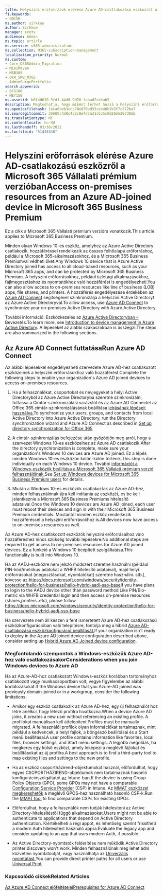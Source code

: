 ```yaml
---
title: Helyszíni erőforrások elérése Azure AD-csatlakozású eszközről a Microsoft 365 Vállalati verzióban
f1.keywords:
- NOCSH
ms.author: sirkkuw
author: Sirkkuw
manager: scotv
audience: Admin
ms.topic: article
ms.service: o365-administration
ms.collection: M365-subscription-management
localization_priority: Normal
ms.custom:
- Core_O365Admin_Migration
- MiniMaven
- MSB365
- OKR_SMB_M365
- AdminSurgePortfolio
search.appverid:
- BCS160
- MET150
ms.assetid: b0f4d010-9fd1-44d0-9d20-fabad2cdbab5
description: Megtudhatja, hogy miként férhet hozzá a helyszíni erőforrásokhoz, például üzletági alkalmazásokhoz, fájlmegosztáshoz és nyomtatókhoz egy Azure Active Directoryhoz csatlakozott Windows 10-es eszközről.
ms.openlocfilehash: 1bca0beb3ccc78e670ad33ce446b9b3f7c372ba7
ms.sourcegitcommit: 39609c4d8c432c8e7d7a31cb35c8020e5207385b
ms.translationtype: MT
ms.contentlocale: hu-HU
ms.lasthandoff: 03/30/2021
ms.locfileid: "51445348"
---
```

# <a name="access-on-premises-resources-from-an-azure-ad-joined-device-in-microsoft-365-business-premium"></a><span data-ttu-id="81a65-103">Helyszíni erőforrások elérése Azure AD-csatlakozású eszközről a Microsoft 365 Vállalati prémium verzióban</span><span class="sxs-lookup"><span data-stu-id="81a65-103">Access on-premises resources from an Azure AD-joined device in Microsoft 365 Business Premium</span></span>

<span data-ttu-id="81a65-104">Ez a cikk a Microsoft 365 Vállalati prémium verzióra vonatkozik.</span><span class="sxs-lookup"><span data-stu-id="81a65-104">This article applies to Microsoft 365 Business Premium.</span></span>

<span data-ttu-id="81a65-105">Minden olyan Windows 10-es eszköz, amelyhez az Azure Active Directory csatlakozik, hozzáféréssel rendelkezik az összes felhőalapú erőforráshoz, például a Microsoft 365-alkalmazásokhoz, és a Microsoft 365 Business Premiumval védheti őket.</span><span class="sxs-lookup"><span data-stu-id="81a65-105">Any Windows 10 device that is Azure Active Directory joined has access to all cloud-based resources, such as your Microsoft 365 apps, and can be protected by Microsoft 365 Business Premium.</span></span> <span data-ttu-id="81a65-106">A helyszíni erőforrásokhoz, például üzletági alkalmazásokhoz, fájlmegosztáshoz és nyomtatókhoz való hozzáférést is engedélyezheti.</span><span class="sxs-lookup"><span data-stu-id="81a65-106">You can also allow access to on-premises resources like line of business (LOB) apps, file shares, and printers.</span></span> <span data-ttu-id="81a65-107">A hozzáférés engedélyezése érdekében az [Azure AD Connect](/azure/active-directory/connect/active-directory-aadconnect) segítségével szinkronizálja a helyszíni Active Directoryt az Azure Active Directoryval.</span><span class="sxs-lookup"><span data-stu-id="81a65-107">To allow access, use [Azure AD Connect](/azure/active-directory/connect/active-directory-aadconnect) to synchronize your on-premises Active Directory with Azure Active Directory.</span></span> 

<span data-ttu-id="81a65-108">További információ: Eszközkezelés az [Azure Active Directoryban –](/azure/active-directory/device-management-introduction)Bevezetés.</span><span class="sxs-lookup"><span data-stu-id="81a65-108">To learn more, see [Introduction to device management in Azure Active Directory](/azure/active-directory/device-management-introduction).</span></span>
<span data-ttu-id="81a65-109">A lépéseket az alábbi szakaszokban is összegzi.</span><span class="sxs-lookup"><span data-stu-id="81a65-109">The steps are also summarized in the following sections.</span></span>
 
## <a name="run-azure-ad-connect"></a><span data-ttu-id="81a65-110">Az Azure AD Connect futtatása</span><span class="sxs-lookup"><span data-stu-id="81a65-110">Run Azure AD Connect</span></span>

<span data-ttu-id="81a65-111">Az alábbi lépésekkel engedélyezheti szervezete Azure AD-hez csatlakozott eszközeinek a helyszíni erőforrásokhoz való hozzáférést.</span><span class="sxs-lookup"><span data-stu-id="81a65-111">Complete the following steps to enable your organization's Azure AD joined devices to access on-premises resources.</span></span>
  
1. <span data-ttu-id="81a65-112">Ha a felhasználókat, csoportokat és névjegyeket a helyi Active Directoryból az Azure Active Directoryba szeretné szinkronizálni, futtassa a Címtár-szinkronizálási varázslót és az Azure AD Connectet az Office 365 címtár-szinkronizálásának beállítása [leírásának lépéseit használva.](../enterprise/set-up-directory-synchronization.md)</span><span class="sxs-lookup"><span data-stu-id="81a65-112">To synchronize your users, groups, and contacts from local Active Directory into Azure Active Directory, run the Directory synchronization wizard and Azure AD Connect as described in [Set up directory synchronization for Office 365](../enterprise/set-up-directory-synchronization.md).</span></span>
    
2. <span data-ttu-id="81a65-113">A címtár-szinkronizálás befejezése után győződjön meg arról, hogy a szervezet Windows 10-es eszközeihez az Azure AD csatlakozik.</span><span class="sxs-lookup"><span data-stu-id="81a65-113">After the directory synchronization is complete, make sure your organization's Windows 10 devices are Azure AD joined.</span></span> <span data-ttu-id="81a65-114">Ez a lépés minden Windows 10-es eszközön külön-külön történik.</span><span class="sxs-lookup"><span data-stu-id="81a65-114">This step is done individually on each Windows 10 device.</span></span> <span data-ttu-id="81a65-115">További [információt a Windows-eszközök beállítása a Microsoft 365 Vállalati prémium verzió felhasználóinak.](set-up-windows-devices.md)</span><span class="sxs-lookup"><span data-stu-id="81a65-115">See [Set up Windows devices for Microsoft 365 Business Premium users](set-up-windows-devices.md) for details.</span></span> 
    
3. <span data-ttu-id="81a65-116">Miután a Windows 10-es eszközök csatlakoztak az Azure AD-hez, minden felhasználónak újra kell indítania az eszközét, és be kell jelentkeznie a Microsoft 365 Business Premiums hitelesítő adataival.</span><span class="sxs-lookup"><span data-stu-id="81a65-116">Once the Windows 10 devices are Azure AD joined, each user must reboot their devices and sign in with their Microsoft 365 Business Premium credentials.</span></span> <span data-ttu-id="81a65-117">Mostantól minden eszköz rendelkezik hozzáféréssel a helyszíni erőforrásokhoz is.</span><span class="sxs-lookup"><span data-stu-id="81a65-117">All devices now have access to on-premises resources as well.</span></span>
    
<span data-ttu-id="81a65-118">Az Azure AD-hez csatlakozott eszközök helyszíni erőforrásaihoz való hozzáféréshez nincs szükség további lépésekre.</span><span class="sxs-lookup"><span data-stu-id="81a65-118">No additional steps are required to get access to on-premises resources for Azure AD joined devices.</span></span> <span data-ttu-id="81a65-119">Ez a funkció a Windows 10 beépített szolgáltatása.</span><span class="sxs-lookup"><span data-stu-id="81a65-119">This functionality is built into Windows 10.</span></span> 

<span data-ttu-id="81a65-120">Ha az AADJ-eszközre nem jelszó módszert szeretne használni (például PIN-kód/metrikus adatokat a WHFB hitelesítő adataival), majd helyi erőforrásokat (megosztásokat, nyomtatókat) szeretne használni. stb.), kövesse az https://docs.microsoft.com/windows/security/identity-protection/hello-for-business/hello-hybrid-aadj-sso-base</span><span class="sxs-lookup"><span data-stu-id="81a65-120">If you have plans to login to the AADJ device other than password method Like PIN/Bio-metric via WHFB credential login and then access on-premise resources (shares,printers..etc), please follow https://docs.microsoft.com/windows/security/identity-protection/hello-for-business/hello-hybrid-aadj-sso-base</span></span>
  
<span data-ttu-id="81a65-121">Ha szervezete nem áll készen a fent ismertetett Azure AD-hez csatlakozású eszközkonfigurációban való telepítésre, fontolja meg a hibrid [Azure AD-csatlakozású eszközkonfiguráció beállítását.](manage-windows-devices.md)</span><span class="sxs-lookup"><span data-stu-id="81a65-121">If your organization isn't ready to deploy in the Azure AD joined device configuration described above, consider setting up [Hybrid Azure AD Joined device configuration](manage-windows-devices.md).</span></span>
  
### <a name="considerations-when-you-join-windows-devices-to-azure-ad"></a><span data-ttu-id="81a65-122">Megfontolandó szempontok a Windows-eszközök Azure AD-hez való csatlakozásakor</span><span class="sxs-lookup"><span data-stu-id="81a65-122">Considerations when you join Windows devices to Azure AD</span></span>

<span data-ttu-id="81a65-123">Ha az Azure-AD-hoz csatlakozott Windows-eszköz korábban tartományhoz csatlakozott vagy munkacsoportban volt, vegye figyelembe az alábbi korlátozásokat:</span><span class="sxs-lookup"><span data-stu-id="81a65-123">If the Windows device that you Azure-AD joined was previously domain-joined or in a workgroup, consider the following limitations:</span></span>
  
- <span data-ttu-id="81a65-124">Amikor egy eszköz csatlakozik az Azure AD-hez, egy új felhasználót hoz létre anélkül, hogy létező profilra hivatkozna.</span><span class="sxs-lookup"><span data-stu-id="81a65-124">When a device Azure AD joins, it creates a new user without referencing an existing profile.</span></span> <span data-ttu-id="81a65-125">A profilokat manuálisan kell áttelepíteni.</span><span class="sxs-lookup"><span data-stu-id="81a65-125">Profiles must be manually migrated.</span></span> <span data-ttu-id="81a65-126">A felhasználói profilok olyan információkat tartalmaznak, mint például a kedvencek, a helyi fájlok, a böngésző beállításai és a Start menü beállításai.</span><span class="sxs-lookup"><span data-stu-id="81a65-126">A user profile contains information like favorites, local files, browser settings, and Start menu settings.</span></span> <span data-ttu-id="81a65-127">A legjobb megoldás, ha megkeres egy külső eszközt, amely leképezi a meglévő fájlokat és beállításokat az új profilra.</span><span class="sxs-lookup"><span data-stu-id="81a65-127">A best approach is to find a third-party tool to map existing files and settings to the new profile.</span></span>

- <span data-ttu-id="81a65-128">Ha az eszköz csoportházirend-objektumokat használ, előfordulhat, hogy egyes CSOPORTHÁZIREND-objektumok nem tartalmaznak hasonló konfigurációszolgáltatót [az](/windows/configuration/provisioning-packages/how-it-pros-can-use-configuration-service-providers) Intune-ban.</span><span class="sxs-lookup"><span data-stu-id="81a65-128">If the device is using Group Policy Objects (GPO), some GPOs may not have a comparable [Configuration Service Provider](/windows/configuration/provisioning-packages/how-it-pros-can-use-configuration-service-providers) (CSP) in Intune.</span></span> <span data-ttu-id="81a65-129">Az [MMAT eszközzel megkereshetők](https://www.microsoft.com/download/details.aspx?id=45520) a meglévő GPOS-hez használható hasonló CSP-k.</span><span class="sxs-lookup"><span data-stu-id="81a65-129">Run the [MMAT tool](https://www.microsoft.com/download/details.aspx?id=45520) to find comparable CSPs for existing GPOs.</span></span>

- <span data-ttu-id="81a65-130">Előfordulhat, hogy a felhasználók nem tudják hitelesíteni az Active Directory-hitelesítéstől függő alkalmazásokat.</span><span class="sxs-lookup"><span data-stu-id="81a65-130">Users might not be able to authenticate to applications that depend on Active Directory authentication.</span></span> <span data-ttu-id="81a65-131">Kiértékelheti a régi appot, és lehetőség szerint frissítheti a modern Auth hitelesítést használó appra.</span><span class="sxs-lookup"><span data-stu-id="81a65-131">Evaluate the legacy app and consider updating to an app that uses modern Auth, if possible.</span></span>

- <span data-ttu-id="81a65-132">Az Active Directory-nyomtatók felderítése nem működik.</span><span class="sxs-lookup"><span data-stu-id="81a65-132">Active Directory printer discovery won't work.</span></span> <span data-ttu-id="81a65-133">Minden felhasználónak meg lehet adni közvetlen nyomtatóútját, vagy használhatja az [Univerzális nyomtatást.](/universal-print/)</span><span class="sxs-lookup"><span data-stu-id="81a65-133">You can provide direct printer paths for all users or use [Universal Print](/universal-print/).</span></span>

### <a name="related-articles"></a><span data-ttu-id="81a65-134">Kapcsolódó cikkek</span><span class="sxs-lookup"><span data-stu-id="81a65-134">Related Articles</span></span>

[<span data-ttu-id="81a65-135">Az Azure AD Connect előfeltételei</span><span class="sxs-lookup"><span data-stu-id="81a65-135">Prerequisites for Azure AD Connect</span></span>](https://docs.microsoft.com/azure/active-directory/hybrid/how-to-connect-install-prerequisites)
